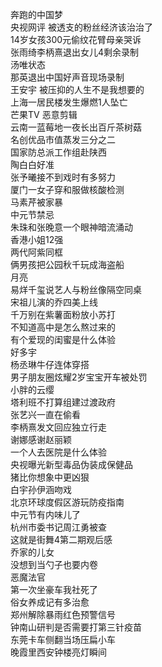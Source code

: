 奔跑的中国梦  
央视网评 被透支的粉丝经济该治治了  
14岁女孩300元偷纹花臂母亲哭诉  
张雨绮李柄熹退出女儿4剩余录制  
汤唯状态  
那英退出中国好声音现场录制  
王安宇 被压抑的人生不是我想要的  
上海一居民楼发生爆燃1人坠亡  
芒果TV 恶意剪辑  
云南一蓝莓地一夜长出百斤茶树菇  
名创优品市值蒸发三分之二  
国家防总派工作组赴陕西  
陶白白好准  
张予曦接不到戏时有多努力  
厦门一女子穿和服做核酸检测  
马素芹被家暴  
中元节禁忌  
朱珠和张晚意一个眼神暗流涌动  
香港小姐12强  
两代阿紫同框  
俩男孩把公园秋千玩成海盗船  
月亮  
易烊千玺说艺人与粉丝像隔空同桌  
宋祖儿演的乔四美上线  
千万别在紫薯面粉放小苏打  
不知道高中是怎么熬过来的  
有个爱现的闺蜜是什么体验  
好多宇  
杨丞琳牛仔连体穿搭  
男子朋友圈炫耀2岁宝宝开车被处罚  
小胖的云缨  
塔利班不打算组建过渡政府  
张艺兴一直在偷看  
李柄熹发文回应独立行走  
谢娜感谢赵丽颖  
一个人去医院是什么体验  
央视曝光新型毒品伪装成保健品  
猪比你想象中更凶狠  
白宇孙伊涵吻戏  
北京环球度假区游玩防疫指南  
中元节有内味儿了  
杭州市委书记周江勇被查  
这就是街舞4第二期观后感  
乔家的儿女  
没想到当勺子也要内卷  
恶魔法官  
第一次坐豪车我社死了  
俗女养成记有多治愈  
郑州解除暴雨红色预警信号  
钟南山研判是否需要打第三针疫苗  
东莞卡车侧翻当场压扁小车  
晚霞里西安钟楼亮灯瞬间  
